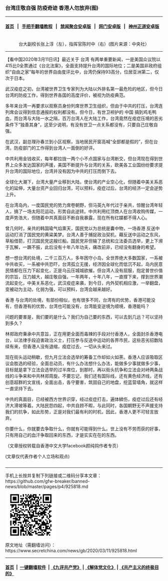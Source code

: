 ### 台湾庄敬自强 防疫奇迹 香港人勿放弃(图)
------------------------

#### [首页](https://github.com/gfw-breaker/banned-news/blob/master/README.md) &nbsp;&nbsp;|&nbsp;&nbsp; [手把手翻墙教程](https://github.com/gfw-breaker/guides/wiki) &nbsp;&nbsp;|&nbsp;&nbsp; [禁闻聚合安卓版](https://github.com/gfw-breaker/bn-android) &nbsp;&nbsp;|&nbsp;&nbsp; [网门安卓版](https://github.com/oGate2/oGate) &nbsp;&nbsp;|&nbsp;&nbsp; [神州正道安卓版](https://github.com/SzzdOgate/update) 



<div class="article_right" style="fone-color:#000">
 <p style="text-align: center;">
  <img alt="" src="//img3.secretchina.com/pic/2020/3-1/p2638853a813192465-ss.jpg"/>
  <br>
   台大副校长张上淳（左），指挥官陈时中（右）(图片来源：中央社）
   <span id="hideid" name="hideid" style="color:red;display:none;">
    <span href="https://www.secretchina.com">
    </span>
   </span>
  </br>
 </p>
 <div id="txt-mid1-t21-2017">
  

---


  </div>
 </div>
 <p>
  【看中国2020年3月11日讯】最近关于
  <span href="https://www.secretchina.com/news/gb/tag/台湾" target="_blank">
   台湾
  </span>
  有两单重要新闻，一是美国众议院以415比0全票通过《台北法案》，全面支持提升台湾的国际地位；二是美国非政府组织“自由之家”每年的世界自由度评比中，台湾仍保持93高分，位居亚洲第二，仅次于日本。
  <span id="hideid" name="hideid" style="color:red;display:none;">
   <span href="https://www.secretchina.com">
   </span>
  </span>
 </p>
 <p>
  武汉疫症之初，台湾被世界卫生专家列为大陆以外排名第一最危险的地区，但今日台湾的防疫工作，得到世界各国的高度评价，被视为防疫典范。
 </p>
 <p>
  多年来台湾一再要求以观察员身份列席世界卫生组织，但由于中共的打压，台湾连列席会议得到信息通报的权利都没有。但今日，有世卫袒护的
  <span href="https://www.secretchina.com" target="_blank">
   中国
  </span>
  搞到鸡毛鸭血，而台湾与大陆一水之隔，百万台湾人在大陆工作，台湾竟然在疫症压境的恶劣条件下“独善其身”，这至少说明，有没有世卫一点关系都没有，只要自己庄敬自强。
 </p>
 <p>
  在武汉，副总理孙春兰到小区视察，当地居民开窗高喊“全部都是假的”，但在台湾，防疫部门的工作得到台湾人一面倒的好评。
 </p>
 <p>
  中共利用金钱收买，每年都拉拢一两个小不点国家与台湾断交，但台湾现在得到世界上众多发达国家的声援，美国不断提升与台湾的关系，欧美各工业国纷纷要求提升台湾的国际地位，台湾并没有因为中共的打压而倒下去。
 </p>
 <p>
  全球化大潮下，台湾大量产业移到大陆，使台湾的产业空心化，但随着中美关系恶化的延伸，大量台资产业回归台湾，可以预料，疫症过后，台湾的经济一定会逆势上升。
 </p>
 <p>
  在台湾岛内，一度国民党的势力席卷朝野，但马英九年代过于亲共，惊醒台湾年轻人，搞了一场太阳花运动，形势自此逆转。中共利用红顶商人在台湾收购传媒，一度声势浩大，但随着中共真面目不断自我暴露，现在所有红媒都不得人心。
 </p>
 <p>
  曾几何时，亲共的韩国瑜气焰熏天，国民党以为总统是囊中物，一场香港
  <span href="https://www.secretchina.com/news/gb/tag/反送中" target="_blank">
   反送中
  </span>
  运动打消了国民党的黄粱美梦。台湾人善于捕捉政治契机，藉反送中运动之东风，草船借箭，打沉国民党这艘烂船。国民党非但输了总统和立法委员选举，更上下濒于瓦解，一蹶不振，此后没有十年八年功夫，痛改前非，已经没有翻身的希望。
 </p>
 <p>
  想一想台湾的处境，二千三百万人，多年困守小岛，全世界绝大多数国家，一系被中共收买，一系被中共恐吓，台湾孤立无援，经济因全球化而低沉不起，岛内民意民情都在压力下起变化，正是乌云压城城欲摧。但台湾人没有屈服，抱定普世价值的宗旨，压力越大，越庄敬自强，一年两年，十年八年，一直撑下来，撑到世界潮流起变化，中美关系恶化，武汉疫症来袭，到今日，内外契机相应激，一举翻盘，变被动为主动，化弱为强，可以预料，台湾会越来越好。
 </p>
 <p>
  <span href="https://www.secretchina.com/news/gb/tag/香港" target="_blank">
   香港
  </span>
  与台湾的处境，有部份相似，也有很多不同，台湾有的优势，香港可能没有，但香港有的优势，台湾也可能没有，台湾能变逆境为顺境，香港能吗？
 </p>
 <p>
  问题的要害是，我们要的是什么？我们为自己要的东西，可以去到几远？可以坚持到多久？
 </p>
 <p>
  林郑政府秉承中共意旨，正在用更全面而毒辣的手段对付香港人，全面封杀香港电台，以法律手段迫害政治义士，打压参与反送中运动的各界市民，这些恶劣招数陆续有来，但香港人没有退缩，疫症过去，一切从头来过。
 </p>
 <p>
  现在街头运动稍歇，但九月立法会选举的筹备工作却如火如荼。香港人应该吸取区议会胜选的经验，全面总动员，有什么办法想什么办法，能做多少事就做多少事，目标就是拿下立法会选举的过半席位，到那时，再以街头抗争和立法会对峙两条战线的斗争来和中共林郑周旋。不要忘记，我们还有国际线，还有黄色经济线，还有创意超群的文宣线，全面出击，各守要害，筑固自己的地盘，挖蓝营墙角，就这样一直坚持下去。
 </p>
 <p>
  中共的真面目，已经被西方世界识穿，经过疫症打击，遍体鳞伤，疫症过后还有经济大滑坡等着。大陆民怨四起，中共自顾不暇，与此同时，各国朝野无不声援支持我们的抗争，如此形势，正是对我们最有利的时机，因此，香港人更不可轻言放弃。
 </p>
 <p>
  你要什么，你就要去争取什么，你就有可能得到什么。世上没有不劳而获的好事，只有用自己的血汗争取回来的东西，才是实实在在的东西。
 </p>
 <p>
  （文章授权转载自香港中文大学facebook颜纯钩作者专页）
 </p>
 (文章仅代表作者个人立场和观点)
 <center>
  <div>
   <div id="txt-mid2-t22-2017" style="display: block;  max-height: 351px;  overflow: hidden;">
    <div id="SC-21xxx">
    </div>
    <ins class="adsbygoogle" data-ad-client="ca-pub-1276641434651360" data-ad-format="auto" data-ad-slot="4301710469" data-full-width-responsive="true" style="display:block">
    </ins>
   </div>
  </div>
 </center>
 <div style="padding-top:12px;">
 </div>
</div>

<hr/>
手机上长按并复制下列链接或二维码分享本文章：<br/>
https://github.com/gfw-breaker/banned-news/blob/master/pages/p4/925818.md <br/>
<a href='https://github.com/gfw-breaker/banned-news/blob/master/pages/p4/925818.md'><img src='https://github.com/gfw-breaker/banned-news/blob/master/pages/p4/925818.md.png'/></a> <br/>
原文地址（需翻墙访问）：https://www.secretchina.com/news/gb/2020/03/11/925818.html


------------------------
#### [首页](https://github.com/gfw-breaker/banned-news/blob/master/README.md) &nbsp;|&nbsp; [一键翻墙软件](https://github.com/gfw-breaker/nogfw/blob/master/README.md) &nbsp;| [《九评共产党》](https://github.com/gfw-breaker/9ping.md/blob/master/README.md#九评之一评共产党是什么) | [《解体党文化》](https://github.com/gfw-breaker/jtdwh.md/blob/master/README.md) | [《共产主义的终极目的》](https://github.com/gfw-breaker/gczydzjmd.md/blob/master/README.md)


<img src='http://gfw-breaker.win/banned-news/pages/p4/925818.md' width='0px' height='0px'/>